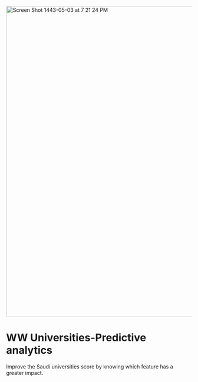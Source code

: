 <img width="844" alt="Screen Shot 1443-05-03 at 7 21 24 PM" src="https://user-images.githubusercontent.com/75619142/145067121-4a073bf4-82b9-4ad1-afa0-246f01de68e5.png">

# WW Universities-Predictive analytics
Improve the Saudi universities score by knowing which feature has a greater impact.
